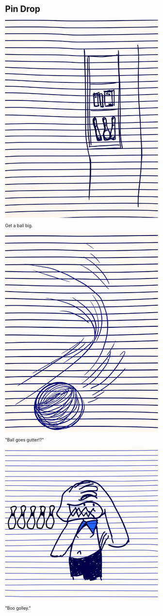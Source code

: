 # Pin Drop

![Garrey Goosey holds a bowling ball, looking determined at the lane.](bowling-1.png)

Get a ball big.

![Garrey Goosey's bowling ball rolls into the gutter, far from the pins.](bowling-2.png)

"Ball goes gutter!?"

![Garrey Goosey glares furiously at the bowling pins that are still standing.](bowling-3.png)

"Boo golley."